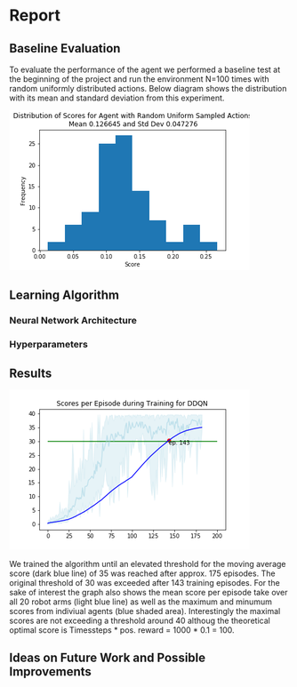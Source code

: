 # Report 

## Baseline Evaluation
To evaluate the performance of the agent we performed a baseline test at the beginning of the project and run the environment N=100 times with random uniformly distributed actions. Below diagram shows the distribution with its mean and standard deviation from this experiment.

![Baseline 20 arms](reacher_20_arms_baseline.png)

## Learning Algorithm

### Neural Network Architecture

### Hyperparameters

## Results

![Results](learning_ddqn.png)

We trained the algorithm until an elevated threshold for the moving average score (dark blue line) of 35 was reached after approx. 175 episodes. The original threshold of 30 was exceeded after 143 training episodes. For the sake of interest the graph also shows the mean score per episode take over all 20 robot arms (light blue line) as well as the maximum and minumum scores from indiviual agents (blue shaded area). Interestingly the maximal scores are not exceeding a threshold around 40 althoug the theoretical optimal score is Timessteps * pos. reward = 1000 * 0.1 = 100.

## Ideas on Future Work and Possible Improvements
